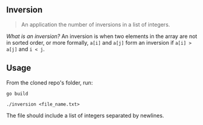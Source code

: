 ## Inversion
> An application the number of inversions in a list of integers.

_What is an inversion?_ An inversion is when two elements in the array are not in
sorted order, or more formally, `a[i]` and `a[j]` form an inversion if
`a[i] > a[j]` and `i < j`.

## Usage
From the cloned repo's folder, run:

```go build```

```./inversion <file_name.txt>```

The file should include a list of integers separated by newlines.
